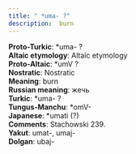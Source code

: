 ```yaml
---
title: " *uma- ?"
description:  burn
---
```


<strong>Proto-Turkic</strong>:  *uma- ?<br>
<strong>Altaic etymology</strong>:  Altaic etymology<br>
<strong> Proto-Altaic</strong>:  *umV ?<br>
<strong>Nostratic</strong>:  Nostratic<br>
<strong>Meaning</strong>:  burn<br>
<strong>Russian meaning</strong>:  жечь<br>
<strong>Turkic</strong>:  *uma- ?<br>
<strong>Tungus-Manchu</strong>:  *omV-<br>
<strong>Japanese</strong>:  *umati (?)<br>
<strong>Comments</strong>:  Stachowski 239.<br>
<strong>Yakut</strong>:  umat-, umaj-<br>
<strong>Dolgan</strong>:  ubaj-<br>


